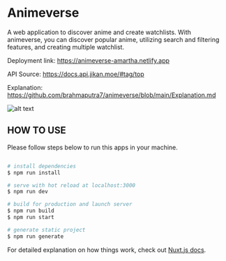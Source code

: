 # Animeverse
A web application to discover anime and create watchlists. With animeverse, you can discover popular anime, utilizing search and filtering features, and creating multiple watchlist.

Deployment link:
https://animeverse-amartha.netlify.app

API Source:
https://docs.api.jikan.moe/#tag/top

Explanation:
https://github.com/brahmaputra7/animeverse/blob/main/Explanation.md

![alt text](https://brahmaptr.com/readme/1.png)

## HOW TO USE
Please follow steps below to run this apps in your machine.

``` bash

# install dependencies
$ npm run install

# serve with hot reload at localhost:3000
$ npm run dev

# build for production and launch server
$ npm run build
$ npm run start

# generate static project
$ npm run generate
```

For detailed explanation on how things work, check out [Nuxt.js docs](https://nuxtjs.org).
